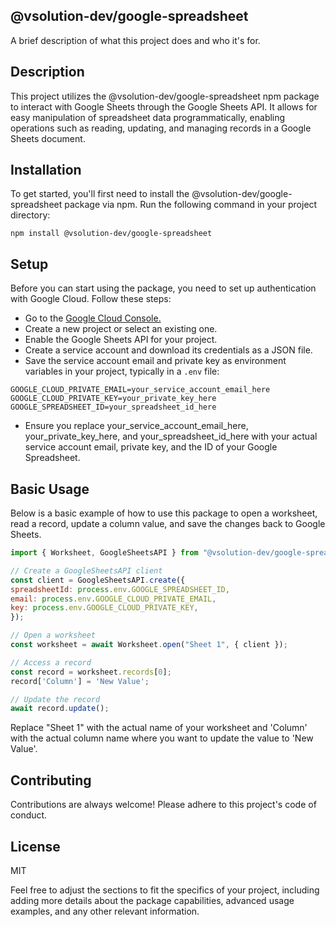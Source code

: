 ## @vsolution-dev/google-spreadsheet
A brief description of what this project does and who it's for.

## Description
This project utilizes the @vsolution-dev/google-spreadsheet npm package to interact with Google Sheets through the Google Sheets API. It allows for easy manipulation of spreadsheet data programmatically, enabling operations such as reading, updating, and managing records in a Google Sheets document.

## Installation
To get started, you'll first need to install the @vsolution-dev/google-spreadsheet package via npm. Run the following command in your project directory:

```shell
npm install @vsolution-dev/google-spreadsheet
```

## Setup
Before you can start using the package, you need to set up authentication with Google Cloud. Follow these steps:

- Go to the [Google Cloud Console.](https://console.cloud.google.com/)
- Create a new project or select an existing one.
- Enable the Google Sheets API for your project.
- Create a service account and download its credentials as a JSON file.
- Save the service account email and private key as environment variables in your project, typically in a `.env` file:
```
GOOGLE_CLOUD_PRIVATE_EMAIL=your_service_account_email_here
GOOGLE_CLOUD_PRIVATE_KEY=your_private_key_here
GOOGLE_SPREADSHEET_ID=your_spreadsheet_id_here
```
- Ensure you replace your_service_account_email_here, your_private_key_here, and your_spreadsheet_id_here with your actual service account email, private key, and the ID of your Google Spreadsheet.

## Basic Usage

Below is a basic example of how to use this package to open a worksheet, read a record, update a column value, and save the changes back to Google Sheets.

```javascript
import { Worksheet, GoogleSheetsAPI } from "@vsolution-dev/google-spreadsheet";

// Create a GoogleSheetsAPI client
const client = GoogleSheetsAPI.create({
spreadsheetId: process.env.GOOGLE_SPREADSHEET_ID,
email: process.env.GOOGLE_CLOUD_PRIVATE_EMAIL,
key: process.env.GOOGLE_CLOUD_PRIVATE_KEY,
});

// Open a worksheet
const worksheet = await Worksheet.open("Sheet 1", { client });

// Access a record
const record = worksheet.records[0];
record['Column'] = 'New Value';

// Update the record
await record.update();
```

Replace "Sheet 1" with the actual name of your worksheet and 'Column' with the actual column name where you want to update the value to 'New Value'.

## Contributing
Contributions are always welcome! Please adhere to this project's code of conduct.

## License
MIT

Feel free to adjust the sections to fit the specifics of your project, including adding more details about the package capabilities, advanced usage examples, and any other relevant information.
